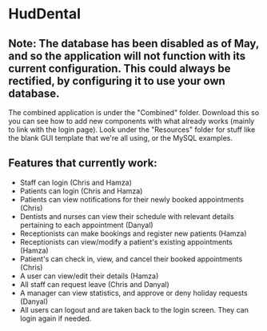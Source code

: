 # HudDental

## Note: The database has been disabled as of May, and so the application will not function with its current configuration. This could always be rectified, by configuring it to use your own database.

The combined application is under the "Combined" folder. Download this so you can see how to add new components with what already works (mainly to link with the login page).
Look under the "Resources" folder for stuff like the blank GUI template that we're all using, or the MySQL examples.

## Features that currently work:
* Staff can login (Chris and Hamza)
* Patients can login (Chris and Hamza)
* Patients can view notifications for their newly booked appointments (Chris)
* Dentists and nurses can view their schedule with relevant details pertaining to each appointment (Danyal)
* Receptionists can make bookings and register new patients (Hamza)
* Receptionists can view/modify a patient's existing appointments (Hamza)
* Patient's can check in, view, and cancel their booked appointments (Chris)
* A user can view/edit their details (Hamza)
* All staff can request leave (Chris and Danyal)
* A manager can view statistics, and approve or deny holiday requests (Danyal)
* All users can logout and are taken back to the login screen. They can login again if needed.
